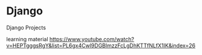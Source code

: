 # Django
Django Projects

learning material
https://www.youtube.com/watch?v=HEPTgggsRgY&list=PL6gx4Cwl9DGBlmzzFcLgDhKTTfNLfX1IK&index=26
